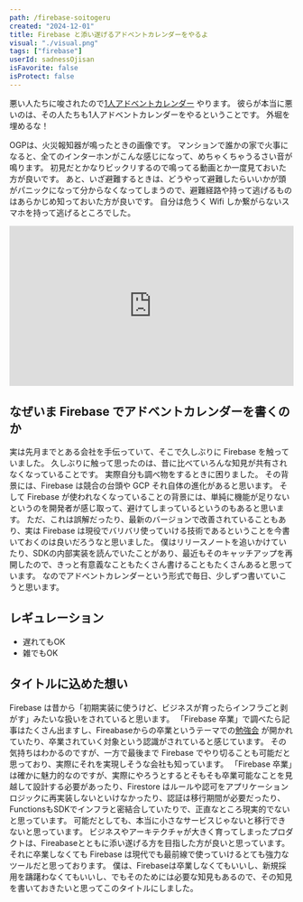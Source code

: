 ```yaml
---
path: /firebase-soitogeru
created: "2024-12-01"
title: Firebase と添い遂げるアドベントカレンダーをやるよ
visual: "./visual.png"
tags: ["firebase"]
userId: sadnessOjisan
isFavorite: false
isProtect: false
---
```


悪い人たちに唆されたので[1人アドベントカレンダー](https://adventar.org/calendars/11050) やります。
彼らが本当に悪いのは、その人たちも1人アドベントカレンダーをやるということです。
外堀を埋めるな！

OGPは、火災報知器が鳴ったときの画像です。
マンションで誰かの家で火事になると、全てのインターホンがこんな感じになって、めちゃくちゃうるさい音が鳴ります。
初見だとかなりビックリするので鳴ってる動画とか一度見ておいた方が良いです。
あと、いざ避難するときは、どうやって避難したらいいかが頭がパニックになって分からなくなってしまうので、避難経路や持って逃げるものはあらかじめ知っておいた方が良いです。
自分は危うく Wifi しか繋がらないスマホを持って逃げるところでした。

<div style="left: 0; width: 100%; height: 0; position: relative; padding-bottom: 56.25%;"><iframe style="top: 0; left: 0; width: 100%; height: 100%; position: absolute; border: 0;" src="https://www.youtube.com/embed/Fmfe2R1-g9E?si=czOtyBQOqR3Tcluz" title="YouTube video player" frameborder="0" allow="accelerometer; autoplay; clipboard-write; encrypted-media; gyroscope; picture-in-picture; web-share" referrerpolicy="strict-origin-when-cross-origin" allowfullscreen></iframe>
</div>

## なぜいま Firebase でアドベントカレンダーを書くのか

実は先月までとある会社を手伝っていて、そこで久しぶりに Firebase を触っていました。
久しぶりに触って思ったのは、昔に比べていろんな知見が共有されなくなっていることです。
実際自分も調べ物をするときに困りました。
その背景には、Firebase は競合の台頭や GCP それ自体の進化があると思います。
そして Firebase が使われなくなっていることの背景には、単純に機能が足りないというのを開発者が感じ取って、避けてしまっているというのもあると思います。
ただ、これは誤解だったり、最新のバージョンで改善されていることもあり、実は Firebase は現役でバリバリ使っていける技術であるということを今書いておくのは良いだろうなと思いました。
僕はリリースノートを追いかけていたり、SDKの内部実装を読んでいたことがあり、最近もそのキャッチアップを再開したので、きっと有意義なこともたくさん書けることもたくさんあると思っています。
なのでアドベントカレンダーという形式で毎日、少しずつ書いていこうと思います。

## レギュレーション

- 遅れてもOK
- 雑でもOK

## タイトルに込めた想い

Firebase は昔から「初期実装に使うけど、ビジネスが育ったらインフラごと剥がす」みたいな扱いをされていると思います。
「Firebase 卒業」で調べたら記事はたくさん出ますし、Fireabaseからの卒業というテーマでの[勉強会](https://hack-at-delta.connpass.com/event/316883/) が開かれていたり、卒業されていく対象という認識がされていると感じています。
その気持ちはわかるのですが、一方で最後まで Firebase でやり切ることも可能だと思っており、実際にそれを実現しそうな会社も知っています。
「Firebase 卒業」は確かに魅力的なのですが、実際にやろうとするとそもそも卒業可能なことを見越して設計する必要があったり、Firestore はルールや認可をアプリケーションロジックに再実装しないといけなかったり、認証は移行期間が必要だったり、FunctionsもSDKでインフラと密結合していたりで、正直なところ現実的でないと思っています。
可能だとしても、本当に小さなサービスじゃないと移行できないと思っています。
ビジネスやアーキテクチャが大きく育ってしまったプロダクトは、Fireabaseとともに添い遂げる方を目指した方が良いと思っています。
それに卒業しなくても Firebase は現代でも最前線で使っていけるとても強力なツールだと思っております。
僕は、Firebaseは卒業しなくてもいいし、新規採用を躊躇わなくてもいいし、でもそのためには必要な知見もあるので、その知見を書いておきたいと思ってこのタイトルにしました。
